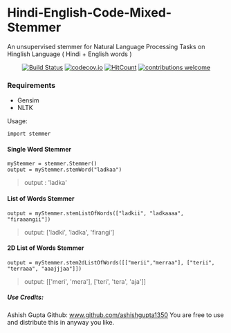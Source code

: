 # Hindi-English-Code-Mixed-Stemmer
An unsupervised stemmer for Natural Language Processing Tasks on Hinglish Language ( Hindi + English words )

<div align="center">

[![Build Status](https://img.shields.io/travis/dwyl/hits/master.svg?style=flat-square)](https://travis-ci.org/dwyl/hits)
[![codecov.io](https://img.shields.io/codecov/c/github/dwyl/hits/master.svg?style=flat-square)](https://github.com/ashishgupta1350/Hindi-English-Code-Mixed-Stemmer)
[![HitCount](http://hits.dwyl.io/dwyl/hits.svg)](https://github.com/ashishgupta1350/Hindi-English-Code-Mixed-Stemmer)
[![contributions welcome](https://img.shields.io/badge/contributions-welcome-brightgreen.svg?style=flat-square)](https://github.com/dwyl/hits/issues/74)

<!-- Docs badge not working ... if you have time to help investigate, please do.
[![Inline docs](http://inch-ci.org/github/dwyl/hits.svg?style=flat-square)](http://inch-ci.org/github/dwyl/hits)
-->

</div>

### Requirements
* Gensim
* NLTK

Usage:

```
import stemmer
```

#### Single Word Stemmer

```
myStemmer = stemmer.Stemmer()
output = myStemmer.stemWord("ladkaa")
```
> output : 'ladka'

#### List of Words Stemmer
```
output = myStemmer.stemListOfWords(["ladkii", "ladkaaaa", "firaaangii"])
```
> output: ['ladki', 'ladka', 'firangi']

#### 2D List of Words Stemmer
```    
output = myStemmer.stem2dListOfWords([["merii","merraa"], ["terii", "terraaa", "aaajjjaa"]])
```
> output: [['meri', 'mera'], ['teri', 'tera', 'aja']]


##### Use Credits:
Ashish Gupta
Github: www.github.com/ashishgupta1350
You are free to use and distribute this in anyway you like.
